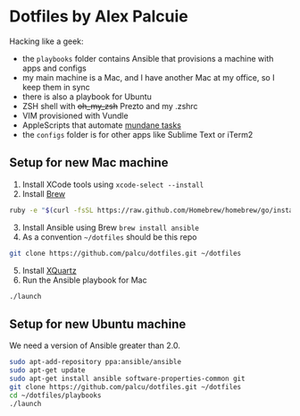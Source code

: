 # Dotfiles by Alex Palcuie

Hacking like a geek:

* the `playbooks` folder contains Ansible that provisions a machine with apps and configs
* my main machine is a Mac, and I have another Mac at my office, so I keep them in sync
* there is also a playbook for Ubuntu
* ZSH shell with ~~oh_my_zsh~~ Prezto and my .zshrc
* VIM provisioned with Vundle
* AppleScripts that automate [mundane tasks](http://palcu.blogspot.com/2014/02/automate-everything-even-opening-your.html)
* the `configs` folder is for other apps like Sublime Text or iTerm2

## Setup for new Mac machine

1. Install XCode tools using `xcode-select --install`
2. Install [Brew](http://brew.sh/)

  ```bash
  ruby -e "$(curl -fsSL https://raw.github.com/Homebrew/homebrew/go/install)"
  ```

3. Install Ansible using Brew `brew install ansible`
4. As a convention `~/dotfiles` should be this repo

  ```bash
  git clone https://github.com/palcu/dotfiles.git ~/dotfiles
  ```
5. Install [XQuartz](https://xquartz.macosforge.org/landing/)
6. Run the Ansible playbook for Mac

  ```bash
  ./launch
  ```

## Setup for new Ubuntu machine

We need a version of Ansible greater than 2.0.

```bash
sudo apt-add-repository ppa:ansible/ansible
sudo apt-get update
sudo apt-get install ansible software-properties-common git
git clone https://github.com/palcu/dotfiles.git ~/dotfiles
cd ~/dotfiles/playbooks
./launch
```
